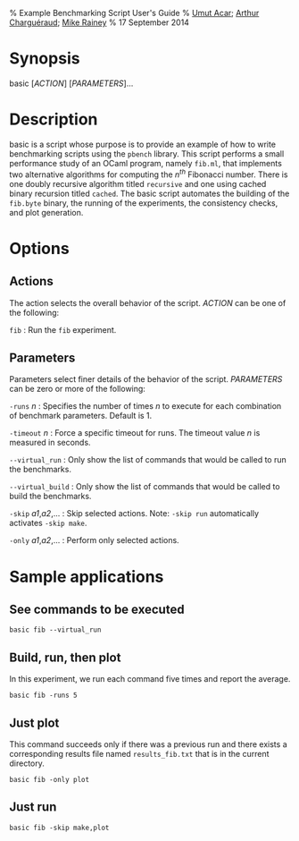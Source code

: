% Example Benchmarking Script User's Guide
% [Umut Acar](http://www.umut-acar.org/); 
  [Arthur Charguéraud](http://www.chargueraud.org/); 
  [Mike Rainey](http://gallium.inria.fr/~rainey/)
% 17 September 2014

Synopsis
========

basic [*ACTION*] [*PARAMETERS*]...

Description
===========

basic is a script whose purpose is to provide an example of how
to write benchmarking scripts using the `pbench` library. This script
performs a small performance study of an OCaml program, namely
`fib.ml`, that implements two alternative algorithms for computing the
$n^{th}$ Fibonacci number. There is one doubly recursive algorithm
titled `recursive` and one using cached binary recursion titled
`cached`. The basic script automates the building of the
`fib.byte` binary, the running of the experiments, the consistency
checks, and plot generation.

Options
=======

Actions
-------

The action selects the overall behavior of the script.
*ACTION* can be one of the following:

`fib`
:    Run the `fib` experiment.

Parameters
----------

Parameters select finer details of the behavior of the script.
*PARAMETERS* can be zero or more of the following:

`-runs` *n*
:   Specifies the number of times *n* to execute for each combination of 
    benchmark parameters. Default is 1.

`-timeout` *n*
:   Force a specific timeout for runs. The timeout value *n* is measured
    in seconds.

`--virtual_run`
:   Only show the list of commands that would be called to run the benchmarks.

`--virtual_build`
:   Only show the list of commands that would be called to build the benchmarks.

`-skip` *a1*,*a2*,...
:   Skip selected actions. Note: `-skip run` automatically activates
    `-skip make`.

`-only` *a1*,*a2*,...
:   Perform only selected actions.

Sample applications
===================

See commands to be executed
---------------------------

    basic fib --virtual_run

Build, run, then plot
---------------------

In this experiment, we run each command five times and report the
average.

    basic fib -runs 5

Just plot
---------

This command succeeds only if there was a previous run and there
exists a corresponding results file named `results_fib.txt` that is in
the current directory.

    basic fib -only plot

Just run
--------

    basic fib -skip make,plot